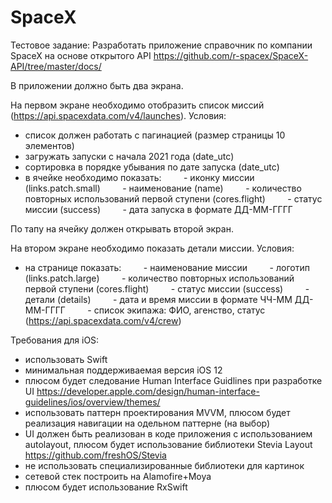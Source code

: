 # SpaceX
Тестовое задание: 
Разработать приложение справочник по компании SpaceX на основе открытого API https://github.com/r-spacex/SpaceX-API/tree/master/docs/ 

В приложении должно быть два экрана. 

На первом экране необходимо отобразить список миссий (https://api.spacexdata.com/v4/launches). 
Условия: 
- список должен работать с пагинацией (размер страницы 10 элементов) 
- загружать запуски с начала 2021 года (date_utc) 
- сортировка в порядке убывания по дате запуска (date_utc) 
- в ячейке необходимо показать: 
        - иконку миссии (links.patch.small) 
        - наименование (name) 
        - количество повторных использований первой ступени (cores.flight) 
        - статус миссии (success) 
        - дата запуска в формате ДД-ММ-ГГГГ 

По тапу на ячейку должен открывать второй экран. 

На втором экране необходимо показать детали миссии. 
Условия: 
- на странице показать: 
        - наименование миссии 
        - логотип (links.patch.large) 
        - количество повторных использований первой ступени (cores.flight) 
        - статус миссии (success) 
        - детали (details) 
        - дата и время миссии в формате ЧЧ-ММ ДД-ММ-ГГГГ 
        - список экипажа: ФИО, агенство, статус (https://api.spacexdata.com/v4/crew) 

Требования для iOS: 
- использовать Swift 
- минимальная поддерживаемая версия iOS 12 
- плюсом будет следование Human Interface Guidlines при разработке UI https://developer.apple.com/design/human-interface-guidelines/ios/overview/themes/ 
- использовать паттерн проектирования MVVM, плюсом будет реализация навигации на одельном паттерне (на выбор) 
- UI должен быть реализован в коде приложения с использованием autolayout, плюсом будет использование библиотеки Stevia Layout https://github.com/freshOS/Stevia 
- не использовать специализированные библиотеки для картинок 
- сетевой стек построить на Alamofire+Moya 
- плюсом будет использование RxSwift
